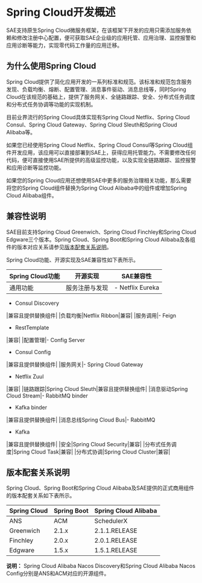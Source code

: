 # Spring Cloud开发概述

SAE支持原生Spring Cloud微服务框架，在该框架下开发的应用只需添加服务依赖和修改注册中心配置，便可获取SAE企业级的应用托管、应用治理、监控报警和应用诊断等能力，实现零代码工作量的应用迁移。

## 为什么使用Spring Cloud

Spring Cloud提供了简化应用开发的一系列标准和规范。该标准和规范包含服务发现、负载均衡、熔断、配置管理、消息事件驱动、消息总线等，同时Spring Cloud在该规范的基础上，提供了服务网关、全链路跟踪、安全、分布式任务调度和分布式任务协调等功能的实现机制。

目前业界流行的Spring Cloud具体实现有Spring Cloud Netflix、Spring Cloud Consul、Spring Cloud Gateway、Spring Cloud Sleuth和Spring Cloud Alibaba等。

如果您已经使用Spring Cloud Netflix、Spring Cloud Consul等Spring Cloud组件开发应用，该应用可以直接部署到SAE上，获得应用托管能力。不需要修改任何代码，便可直接使用SAE所提供的高级监控功能，以及实现全链路跟踪、监控报警和应用诊断等监控功能。

如果您的Spring Cloud应用还想使用SAE中更多的服务治理相关功能，那么需要将您的Spring Cloud组件替换为Spring Cloud Alibaba中的组件或增加Spring Cloud Alibaba组件。

## 兼容性说明

SAE目前支持Spring Cloud Greenwich、Spring Cloud Finchley和Spring Cloud Edgware三个版本。Spring Cloud、Spring Boot和Spring Cloud Alibaba及各组件的版本对应关系请参见[版本配套关系说明](#section_2vw_cs7_oqi)。

Spring Cloud功能、开源实现及SAE兼容性如下表所示。

|Spring Cloud功能|开源实现|SAE兼容性|
|--------------|----|------|
|通用功能|服务注册与发现|-   Netflix Eureka
-   Consul Discovery

|兼容且提供替换组件|
|负载均衡|Netflix Ribbon|兼容|
|服务调用|-   Feign
-   RestTemplate

|兼容|
|配置管理|-   Config Server
-   Consul Config

|兼容且提供替换组件|
|服务网关|-   Spring Cloud Gateway
-   Netflix Zuul

|兼容|
|链路跟踪|Spring Cloud Sleuth|兼容且提供替换组件|
|消息驱动Spring Cloud Stream|-   RabbitMQ binder
-   Kafka binder

|兼容且提供替换组件|
|消息总线Spring Cloud Bus|-   RabbitMQ
-   Kafka

|兼容且提供替换组件|
|安全|Spring Cloud Security|兼容|
|分布式任务调度|Spring Cloud Task|兼容|
|分布式协调|Spring Cloud Cluster|兼容|

## 版本配套关系说明

Spring Cloud、Spring Boot和Spring Cloud Alibaba及SAE提供的正式商用组件的版本配套关系如下表所示。

|Spring Cloud|Spring Boot|Spring Cloud Alibaba|
|------------|-----------|--------------------|
|ANS|ACM|SchedulerX|
|Greenwich|2.1.x|2.1.1.RELEASE|
|Finchley|2.0.x|2.0.1.RELEASE|
|Edgware|1.5.x|1.5.1.RELEASE|

**说明：** Spring Cloud Alibaba Nacos Discovery和Spring Cloud Alibaba Nacos Config分别是ANS和ACM对应的开源组件。

